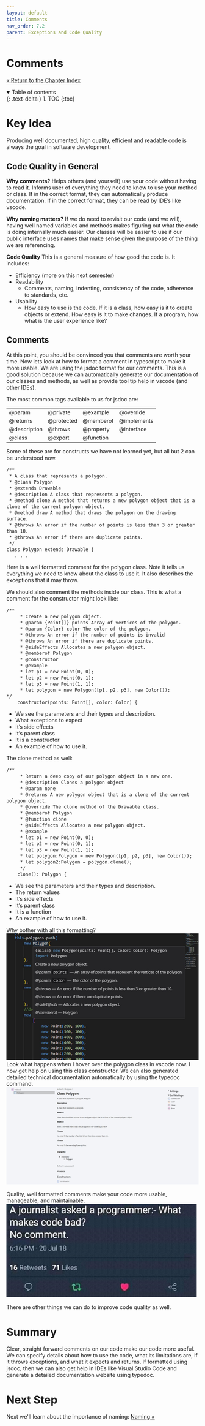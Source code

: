 ```yaml
---
layout: default
title: Comments
nav_order: 7.2
parent: Exceptions and Code Quality
---
```


# Comments
[&laquo; Return to the Chapter Index](index.md)

<details open markdown="block">
  <summary>
    Table of contents
  </summary>
  {: .text-delta }
1. TOC
{:toc}
</details>

# Key Idea
Producing well documented, high quality, efficient and readable code is always the goal in software development.

## Code Quality in General
**Why comments?**
Helps others (and yourself) use your code without having to read it.  Informs user of everything they need to know to use your method or class.
If in the correct format, they can automatically produce documentation.
If in the correct format, they can be read by IDE’s like vscode.

**Why naming matters?**
If we do need to revisit our code (and we will), having well named variables and methods makes figuring out what the code is doing internally much easier.
Our classes will be easier to use if our public interface uses names that make sense given the purpose of the thing we are referencing.

**Code Quality**
This is a general measure of how good the code is.  It includes:
* Efficiency (more on this next semester)
* Readability
  * Comments, naming, indenting, consistency of the code, adherence to standards, etc.
* Usability
  * How easy to use is the code.  If it is a class, how easy is it to create objects or extend.  How easy is it to make changes.  If a program, how what is the user experience like?

## Comments
At this point, you should be convinced you that comments are worth your time.  Now lets look at how to format a comment in typescript to make it more usable.
We are using the jsdoc format for our comments.  This is a good solution because we can automatically generate our documentation of our classes and methods, as well as provide tool tip help in vscode (and other IDEs).

The most common tags available to us for jsdoc are:
<table>
<tr><td>@param</td><td>@private</td><td>@example</td><td>@override</td></tr>
<tr><td>@returns</td><td>@protected</td><td>@memberof</td><td>@implements</td></tr>
<tr><td> @description</td><td>@throws</td><td>@property</td><td>@interface</td></tr>
<tr><td>@class</td><td>@export</td><td>@function</td><td></td></tr>
</table>

Some of these are for constructs we have not learned yet, but all but 2 can be understood now.

```
/**
 * A class that represents a polygon.
 * @class Polygon
 * @extends Drawable
 * @description A class that represents a polygon.
 * @method clone A method that returns a new polygon object that is a clone of the current polygon object.
 * @method draw A method that draws the polygon on the drawing surface.
 * @throws An error if the number of points is less than 3 or greater than 10.
 * @throws An error if there are duplicate points.
 */
class Polygon extends Drawable {
   . . .
```

Here is a well formatted comment for the polygon class.
Note it tells us everything we need to know about the class to use it.
It also describes the exceptions that it may throw.

We should also comment the methods inside our class.  This is what a comment for the constructor might look like:
```
/**
	 * Create a new polygon object.
	 * @param {Point[]} points Array of vertices of the polygon.
	 * @param {Color} color The color of the polygon.
	 * @throws An error if the number of points is invalid
	 * @throws An error if there are duplicate points.
	 * @sideEffects Allocates a new polygon object.
	 * @memberof Polygon
	 * @constructor
	 * @example
	 * let p1 = new Point(0, 0);
	 * let p2 = new Point(0, 1);
	 * let p3 = new Point(1, 1);
	 * let polygon = new Polygon([p1, p2, p3], new Color());
*/
	constructor(points: Point[], color: Color) {
```

* We see the parameters and their types and description.
* What exceptions to expect
* It’s side effects
* It’s parent class
* It is a constructor
* An example of how to use it.

The clone method as well:
```
/**
	 * Return a deep copy of our polygon object in a new one.
	 * @description Clones a polygon object
	 * @param none
	 * @returns A new polygon object that is a clone of the current polygon object.
	 * @override The clone method of the Drawable class.
	 * @memberof Polygon
	 * @function clone
	 * @sideEffects Allocates a new polygon object.
	 * @example
	 * let p1 = new Point(0, 0);
	 * let p2 = new Point(0, 1);
	 * let p3 = new Point(1, 1);
	 * let polygon:Polygon = new Polygon([p1, p2, p3], new Color());
	 * let polygon2:Polygon = polygon.clone();
	 */
	clone(): Polygon {
```

* We see the parameters and their types and description.
* The return values
* It’s side effects
* It’s parent class
* It is a function
* An example of how to use it.

Why bother with all this formatting?  
![](../../assets/images/comments_1.jpg)
Look what happens when I hover over the polygon class in vscode now.  I now get help on using this class constructor.
We can also generated detailed technical documentation automatically by using the typedoc command.
![](../../assets/images/comments_2.jpg)

Quality, well formatted comments make your code more usable, manageable, and maintainable.
![](../../assets/images/comments_3.jpg)

There are other things we can do to improve code quality as well.

# Summary
Clear, straight forward comments on our code make our code more useful.  We can specify details about how to use the code, what its limitations are, if it throws exceptions, and what it expects and returns.  If formatted using jsdoc, then we can also get help in IDEs like Visual Studio Code and generate a detailed documentation website using typedoc.  


# Next Step

Next we'll learn about the importance of naming: [Naming &raquo;](../7-exceptions_code_qual/naming.md)